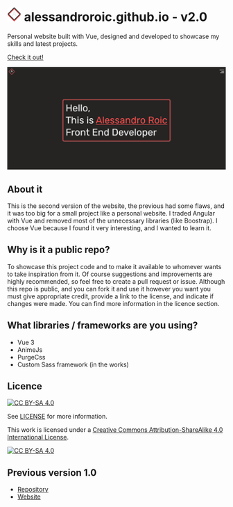 # ![Logo](/public/favicon.ico) alessandroroic.github.io - v2.0
Personal website built with Vue, designed and developed to showcase my skills and latest projects.

[Check it out!](https://alessandroroic.github.io/)

![Snapshot](/src/assets/images/site-snapshot.png)

## About it
This is the second version of the website, the previous had some flaws, and it was too big for a small project like 
a personal website. I traded Angular with Vue and removed most of the unnecessary libraries (like Boostrap).
I choose Vue because I found it very interesting, and I wanted to learn it.

## Why is it a public repo?
To showcase this project code and to make it available to whomever wants to take inspiration from it. 
Of course suggestions and improvements are highly recommended, so feel free to create a pull request or issue.
Although this repo is public, and you can fork it and use it however you want 
you must give appropriate credit, provide a link to the license, and indicate if changes were made.
You can find more information in the licence section.

## What libraries / frameworks are you using?
- Vue 3
- AnimeJs
- PurgeCss
- Custom Sass framework (in the works)

## Licence
[![CC BY-SA 4.0][cc-by-sa-shield]][cc-by-sa]

See [LICENSE](https://github.com/AlessandroRoic/alessandroroic.github.io/blob/dev/LICENSE) for more information.

This work is licensed under a
[Creative Commons Attribution-ShareAlike 4.0 International License][cc-by-sa].

[![CC BY-SA 4.0][cc-by-sa-image]][cc-by-sa]

[cc-by-sa]: http://creativecommons.org/licenses/by-sa/4.0/
[cc-by-sa-image]: https://licensebuttons.net/l/by-sa/4.0/88x31.png
[cc-by-sa-shield]: https://img.shields.io/badge/License-CC%20BY--SA%204.0-lightgrey.svg

## Previous version 1.0
- [Repository](https://github.com/AlessandroRoic/alessandroroic-v1.0.github.io)
- [Website](https://alessandroroic.github.io/)
